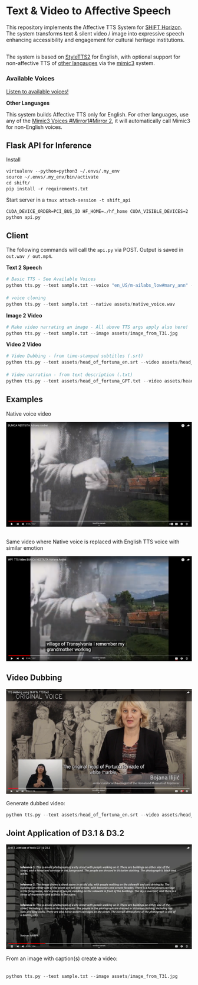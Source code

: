 # Text & Video to Affective Speech

This repository implements the Affective TTS System for [SHIFT Horizon](https://shift-europe.eu/). The system transforms text & silent video / image into expressive speech enhancing accessibility and engagement for cultural heritage institutions.

##

The system is based on [StyleTTS2](https://github.com/yl4579/StyleTTS2)
for English, with optional support for non-affective TTS of [other langauges](https://github.com/MycroftAI/mimic3-voices) via the [mimic3](https://pypi.org/project/mycroft-mimic3-tts/) system.

### Available Voices

<a href="https://audeering.github.io/shift/">Listen to available voices!</a>

**Other Languages**

This system builds Affective TTS only for English. For other languages, use any of the [Mimic3 Voices #Mirror1](https://github.com/MycroftAI/mimic3-voices)[#Mirror 2](https://huggingface.co/mukowaty/mimic3-voices/tree/main/voices), it will automatically call Mimic3 for non-English voices.

## Flask API for Inference

Install

```
virtualenv --python=python3 ~/.envs/.my_env
source ~/.envs/.my_env/bin/activate
cd shift/
pip install -r requirements.txt
```

Start server in a `tmux attach-session -t shift_api`

```
CUDA_DEVICE_ORDER=PCI_BUS_ID HF_HOME=./hf_home CUDA_VISIBLE_DEVICES=2 python api.py
```

## Client

The following commands will call the `api.py` via POST.  Output is saved in `out.wav / out.mp4`.

**Text 2 Speech**

```python
# Basic TTS - See Available Voices
python tts.py --text sample.txt --voice "en_US/m-ailabs_low#mary_ann" --affective

# voice cloning
python tts.py --text sample.txt --native assets/native_voice.wav
```

**Image 2 Video**

```python
# Make video narrating an image - All above TTS args apply also here!
python tts.py --text sample.txt --image assets/image_from_T31.jpg
```

**Video 2 Video**

```python
# Video Dubbing - from time-stamped subtitles (.srt)
python tts.py --text assets/head_of_fortuna_en.srt --video assets/head_of_fortuna.mp4

# Video narration - from text description (.txt)
python tts.py --text assets/head_of_fortuna_GPT.txt --video assets/head_of_fortuna.mp4
```

## Examples

Native voice video

[![Native voice ANBPR video](assets/native_video_thumb.png)](https://www.youtube.com/watch?v=tmo2UbKYAqc)

##

Same video where Native voice is replaced with English TTS voice with similar emotion


[![Same video w. Native voice replaced with English TTS](assets/tts_video_thumb.png)](https://www.youtube.com/watch?v=geI1Vqn4QpY)


## Video Dubbing

[![Review demo SHIFT](assets/review_demo_thumb.png)](https://www.youtube.com/watch?v=bpt7rOBENcQ)

Generate dubbed video:


```python
python tts.py --text assets/head_of_fortuna_en.srt --video assets/head_of_fortuna.mp4

```


## Joint Application of D3.1 & D3.2

[![Captions To Video](assets/caption_to_video_thumb.png)](https://youtu.be/wWC8DpOKVvQ)

From an image with caption(s) create a video:

```python

python tts.py --text sample.txt --image assets/image_from_T31.jpg
```

